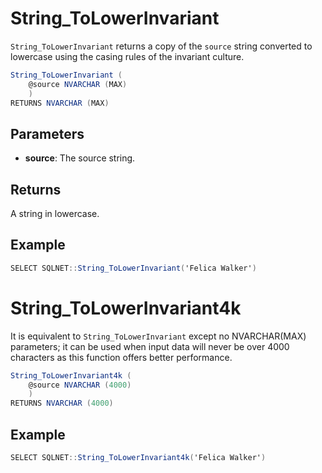 # String_ToLowerInvariant

`String_ToLowerInvariant` returns a copy of the `source` string converted to lowercase using the casing rules of the invariant culture.

```csharp
String_ToLowerInvariant (
	@source NVARCHAR (MAX)
	)
RETURNS NVARCHAR (MAX)
```

## Parameters

  - **source**: The source string.

## Returns

A string in lowercase.

## Example

```csharp
SELECT SQLNET::String_ToLowerInvariant('Felica Walker')
```

# String_ToLowerInvariant4k

It is equivalent to `String_ToLowerInvariant` except no NVARCHAR(MAX) parameters; it can be used when input data will never be over 4000 characters as this function offers better performance.

```csharp
String_ToLowerInvariant4k (
	@source NVARCHAR (4000)
	)
RETURNS NVARCHAR (4000)
```

## Example

```csharp
SELECT SQLNET::String_ToLowerInvariant4k('Felica Walker')
```